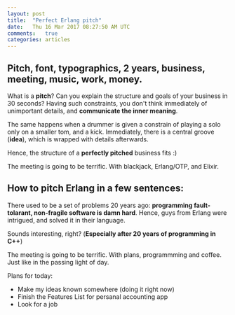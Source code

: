 ```yaml
---
layout: post
title:  "Perfect Erlang pitch"
date:   Thu 16 Mar 2017 08:27:50 AM UTC
comments:   true
categories: articles
---
```



## Pitch, font, typographics, 2 years, business, meeting, music, work, money.

What is a **pitch**? Can you explain the structure and goals of your business in 30 seconds?
Having such constraints, you don't think immediately of unimportant details, and **communicate the inner meaning**.

The same happens when a drummer is given a constrain of playing a solo only on a smaller tom, and a kick.
Immediately, there is a central groove (**idea**), which is wrapped with details afterwards.

Hence, the structure of a **perfectly pitched** business fits :)

The meeting is going to be terrific. With blackjack, Erlang/OTP, and Elixir.

## How to pitch Erlang in a few sentences:

There used to be a set of problems 20 years ago: **programming fault-tolarant, non-fragile software is damn hard**.
Hence, guys from Erlang were intrigued, and solved it in their language.

Sounds interesting, right? (**Especially after 20 years of programming in C++**)

The meeting is going to be terrific. With plans, programmming and coffee.
Just like in the passing light of day.

Plans for today:

- Make my ideas known somewhere (doing it right now)
- Finish the Features List for persanal accounting app
- Look for a job

